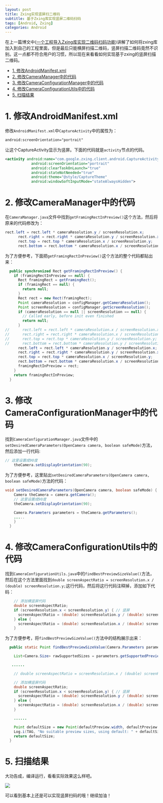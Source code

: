```yaml
---
layout: post
title: Zxing实现竖屏扫二维码
subtitle: 基于Zxing库实现竖屏二维码扫码
tags: [Android, Zxing]
categories: Android
---
```


在上一篇博文中([一个工程导入Zxing库实现二维码扫码功能](https://zoharandroid.github.io/2019-08-12-%E4%B8%80%E4%B8%AA%E5%B7%A5%E7%A8%8B%E5%AF%BC%E5%85%A5Zxing%E4%BA%8C%E7%BB%B4%E7%A0%81%E6%89%AB%E7%A0%81%E5%8A%9F%E8%83%BD%E5%AE%9E%E7%8E%B0/))讲解了如何将zxing库加入到自己的工程里面，但是最后只能横屏扫描二维码，竖屏扫描二维码竟然不识别。这一点都不符合用户的习惯，所以现在来看看如何实现基于zxing的竖屏扫描二维码。


<!-- TOC -->

- [1. 修改AndroidManifest.xml](#1-%e4%bf%ae%e6%94%b9androidmanifestxml)
- [2. 修改CameraManager中的代码](#2-%e4%bf%ae%e6%94%b9cameramanager%e4%b8%ad%e7%9a%84%e4%bb%a3%e7%a0%81)
- [3. 修改CameraConfigurationManager中的代码](#3-%e4%bf%ae%e6%94%b9cameraconfigurationmanager%e4%b8%ad%e7%9a%84%e4%bb%a3%e7%a0%81)
- [4. 修改CameraConfigurationUtils中的代码](#4-%e4%bf%ae%e6%94%b9cameraconfigurationutils%e4%b8%ad%e7%9a%84%e4%bb%a3%e7%a0%81)
- [5. 扫描结果](#5-%e6%89%ab%e6%8f%8f%e7%bb%93%e6%9e%9c)

<!-- /TOC -->

# 1. 修改AndroidManifest.xml

修改`AndroidManifest.xml`中`CaptureActivity`中的属性为：

```xml
android:screenOrientation="portrait"
```

让这个CaptureActivity显示为竖屏。下面的代码就是`activity`节点的代码。

```xml
<activity android:name="com.google.zxing.client.android.CaptureActivity"
            android:screenOrientation="portrait"
            android:clearTaskOnLaunch="true"
            android:stateNotNeeded="true"
            android:theme="@style/CaptureTheme"
            android:windowSoftInputMode="stateAlwaysHidden">
```

# 2. 修改CameraManager中的代码

在`CameraManager.java`文件中找到`getFramingRectInPreview()`这个方法，然后将原来的代码修改为：

```java
rect.left = rect.left * cameraResolution.y / screenResolution.x;
      rect.right = rect.right * cameraResolution.y / screenResolution.x;
      rect.top = rect.top * cameraResolution.x / screenResolution.y;
      rect.bottom = rect.bottom * cameraResolution.x / screenResolution.y;
```

为了方便参考，下面把`getFramingRectInPreview()`这个方法的整个代码都贴出来：

```java
  public synchronized Rect getFramingRectInPreview() {
    if (framingRectInPreview == null) {
      Rect framingRect = getFramingRect();
      if (framingRect == null) {
        return null;
      }
      Rect rect = new Rect(framingRect);
      Point cameraResolution = configManager.getCameraResolution();
      Point screenResolution = configManager.getScreenResolution();
      if (cameraResolution == null || screenResolution == null) {
        // Called early, before init even finished
        return null;
      }
//      rect.left = rect.left * cameraResolution.x / screenResolution.x;
//      rect.right = rect.right * cameraResolution.x / screenResolution.x;
//      rect.top = rect.top * cameraResolution.y / screenResolution.y;
//      rect.bottom = rect.bottom * cameraResolution.y / screenResolution.y;
      rect.left = rect.left * cameraResolution.y / screenResolution.x;
      rect.right = rect.right * cameraResolution.y / screenResolution.x;
      rect.top = rect.top * cameraResolution.x / screenResolution.y;
      rect.bottom = rect.bottom * cameraResolution.x / screenResolution.y;
      framingRectInPreview = rect;
    }
    return framingRectInPreview;
  }
```

# 3. 修改CameraConfigurationManager中的代码

找到`CameraConfigurationManager.java`文件中的`setDesiredCameraParameters(OpenCamera camera, boolean safeMode)`方法，然后添加一行代码:

```java
// 这里设置成90度
    theCamera.setDisplayOrientation(90);
```
为了方便参考，这里贴出`setDesiredCameraParameters(OpenCamera camera, boolean safeMode)`方法的代码：

```java
void setDesiredCameraParameters(OpenCamera camera, boolean safeMode) {
    Camera theCamera = camera.getCamera();
    // 这里设置成90度
    theCamera.setDisplayOrientation(90);

    Camera.Parameters parameters = theCamera.getParameters();
    .....
    }
  }
```

# 4. 修改CameraConfigurationUtils中的代码

找到`CameraConfigurationUtils.java`中的`findBestPreviewSizeValue()`方法，然后在这个方法里面找到`double screenAspectRatio = screenResolution.x / (double) screenResolution.y;`这行代码，然后将这行代码注释掉，添加如下代码：

```java
    // 添加横竖屏代码
    double screenAspectRatio;
    if (screenResolution.x < screenResolution.y) { // 竖屏
      screenAspectRatio = (double) screenResolution.y / (double) screenResolution.x;
    } else {
      screenAspectRatio = (double) screenResolution.x / (double) screenResolution.y;
    }
```

为了方便参考，将`findBestPreviewSizeValue()`方法中的结构展示出来：

```java
  public static Point findBestPreviewSizeValue(Camera.Parameters parameters, Point screenResolution) {

    List<Camera.Size> rawSupportedSizes = parameters.getSupportedPreviewSizes();

   ......

    // double screenAspectRatio = screenResolution.x / (double) screenResolution.y;

    // 添加横竖屏代码
    double screenAspectRatio;
    if (screenResolution.x < screenResolution.y) { // 竖屏
      screenAspectRatio = (double) screenResolution.y / (double) screenResolution.x;
    } else {
      screenAspectRatio = (double) screenResolution.x / (double) screenResolution.y;
    }

    ......

    Point defaultSize = new Point(defaultPreview.width, defaultPreview.height);
    Log.i(TAG, "No suitable preview sizes, using default: " + defaultSize);
    return defaultSize;
  }
```

# 5. 扫描结果

大功告成，编译运行，看看实际效果这么样吧。

![](https://github.com/ZoharAndroid/MarkdownImages/blob/master/2019-08/zxing14.gif?raw=true)

可以看到基本上还是可以实现竖屏扫码的哦！继续加油！

